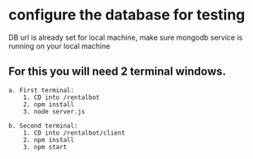 # configure the database for testing
 DB url is already set for local machine, make sure mongodb service is running on your local machine
## For this you will need 2 terminal windows.

	a. First terminal:
		1. CD into /rentalbot
		2. npm install
		3. node server.js

	b. Second terminal:
		1. CD into /rentalbot/client
		2. npm install
		3. npm start